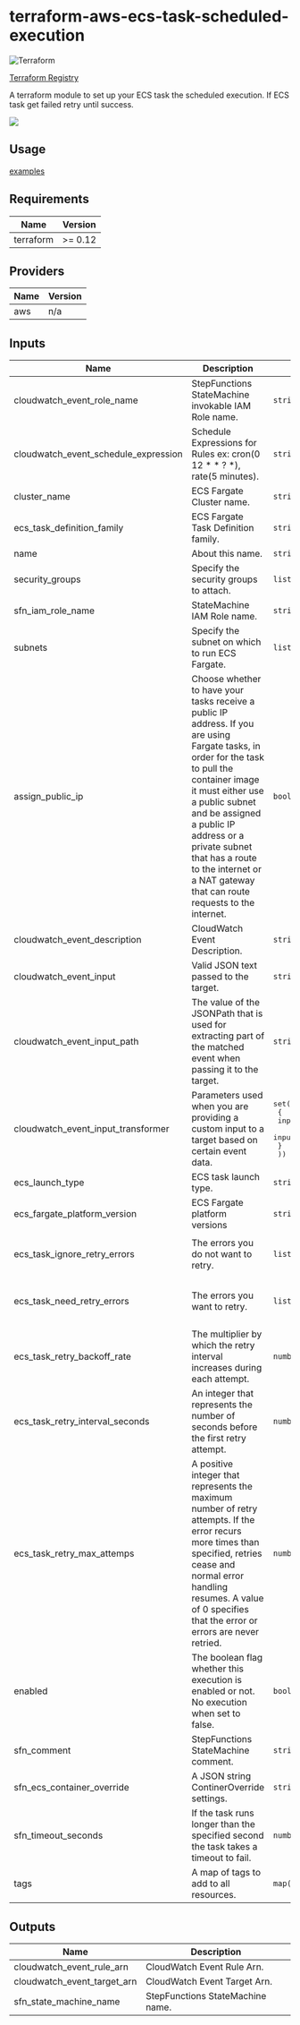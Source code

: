 # terraform-aws-ecs-task-scheduled-execution

![Terraform](https://github.com/voyagegroup/terraform-aws-ecs-task-scheduled-execution/workflows/Terraform/badge.svg)

[Terraform Registry](https://registry.terraform.io/modules/voyagegroup/ecs-task-scheduled-execution/aws)

A terraform module to set up your ECS task the scheduled execution. If ECS task get failed retry until success.

![](https://raw.githubusercontent.com/voyagegroup/terraform-aws-ecs-task-scheduled-execution/master/docs/draw-io.png)

## Usage

[examples](https://github.com/voyagegroup/terraform-aws-ecs-task-scheduled-execution/tree/master/examples/simple)

## Requirements

| Name | Version |
|------|---------|
| terraform | >= 0.12 |

## Providers

| Name | Version |
|------|---------|
| aws | n/a |

## Inputs

| Name | Description | Type | Default | Required |
|------|-------------|------|---------|:--------:|
| cloudwatch\_event\_role\_name | StepFunctions StateMachine invokable IAM Role name. | `string` | n/a | yes |
| cloudwatch\_event\_schedule\_expression | Schedule Expressions for Rules ex: cron(0 12 \* \* ? \*), rate(5 minutes). | `string` | n/a | yes |
| cluster\_name | ECS Fargate Cluster name. | `string` | n/a | yes |
| ecs\_task\_definition\_family | ECS Fargate Task Definition family. | `string` | n/a | yes |
| name | About this name. | `string` | n/a | yes |
| security\_groups | Specify the security groups to attach. | `list(string)` | n/a | yes |
| sfn\_iam\_role\_name | StateMachine IAM Role name. | `string` | n/a | yes |
| subnets | Specify the subnet on which to run ECS Fargate. | `list(string)` | n/a | yes |
| assign\_public\_ip | Choose whether to have your tasks receive a public IP address. If you are using Fargate tasks, in order for the task to pull the container image it must either use a public subnet and be assigned a public IP address or a private subnet that has a route to the internet or a NAT gateway that can route requests to the internet. | `bool` | `false` | no |
| cloudwatch\_event\_description | CloudWatch Event Description. | `string` | `"Invoke ECS Retry StepFunction StateMachine."` | no |
| cloudwatch\_event\_input | Valid JSON text passed to the target. | `string` | `null` | no |
| cloudwatch\_event\_input\_path | The value of the JSONPath that is used for extracting part of the matched event when passing it to the target. | `string` | `null` | no |
| cloudwatch\_event\_input\_transformer | Parameters used when you are providing a custom input to a target based on certain event data. | <pre>set(object(<br>    {<br>      input_paths    = map(string)<br>      input_template = string<br>    }<br>  ))</pre> | `[]` | no |
| ecs\_launch\_type | ECS task launch type. | `string` | `"FARGATE"` | no |
| ecs\_fargate\_platform\_version | ECS Fargate platform versions | `string` | `"LATEST"` | no |
| ecs\_task\_ignore\_retry\_errors | The errors you do not want to retry. | `list(string)` | <pre>[<br>  "States.Permissions"<br>]</pre> | no |
| ecs\_task\_need\_retry\_errors | The errors you want to retry. | `list(string)` | <pre>[<br>  "States.TaskFailed",<br>  "States.Timeout"<br>]</pre> | no |
| ecs\_task\_retry\_backoff\_rate | The multiplier by which the retry interval increases during each attempt. | `number` | `2` | no |
| ecs\_task\_retry\_interval\_seconds | An integer that represents the number of seconds before the first retry attempt. | `number` | `60` | no |
| ecs\_task\_retry\_max\_attemps | A positive integer that represents the maximum number of retry attempts. If the error recurs more times than specified, retries cease and normal error handling resumes. A value of 0 specifies that the error or errors are never retried. | `number` | `5` | no |
| enabled | The boolean flag whether this execution is enabled or not. No execution when set to false. | `bool` | `true` | no |
| sfn\_comment | StepFunctions StateMachine comment. | `string` | `"ECS Task run."` | no |
| sfn\_ecs\_container\_override | A JSON string ContinerOverride settings. | `string` | `"{}"` | no |
| sfn\_timeout\_seconds | If the task runs longer than the specified second the task takes a timeout to fail. | `number` | `99999999` | no |
| tags | A map of tags to add to all resources. | `map(string)` | `{}` | no |

## Outputs

| Name | Description |
|------|-------------|
| cloudwatch\_event\_rule\_arn | CloudWatch Event Rule Arn. |
| cloudwatch\_event\_target\_arn | CloudWatch Event Target Arn. |
| sfn\_state\_machine\_name | StepFunctions StateMachine name. |


